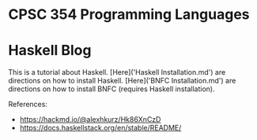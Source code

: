 # CPSC 354 Programming Languages
# Haskell Blog

This is a tutorial about Haskell.
[Here]('Haskell Installation.md') are directions on how to install Haskell.
[Here]('BNFC Installation.md') are directions on how to install BNFC (requires Haskell installation).

References:
- https://hackmd.io/@alexhkurz/Hk86XnCzD
- https://docs.haskellstack.org/en/stable/README/
